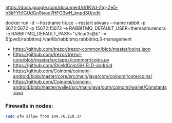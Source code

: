 https://docs.google.com/document/d/1KVd-2tg-Ze5-b3kFYh1GUdGn9jvoo7HFO3wH_knpd3U/edit


docker run -d --hostname tik.co --restart always --name rabbit -p 5672:5672 -p 15672:15672 -e RABBITMQ_DEFAULT_USER=themadhurendra -e RABBITMQ_DEFAULT_PASS="s3cur3r@b" -v $(pwd)/rabbitmq:/var/lib/rabbitmq rabbitmq:3-management



- https://github.com/trezor/trezor-common/blob/master/coins.json
- https://github.com/trezor/trezor-core/blob/master/src/apps/common/coins.py
- https://github.com/ShieldCoin/SHIELD-android
- https://github.com/Coinomi/coinomi-android/blob/master/core/src/main/java/com/coinomi/core/coins/
- https://github.com/Coinomi/coinomi-android/blob/master/wallet/src/main/java/com/coinomi/wallet/Constants.java



### Firewalls in nodes:
```bash
sudo ufw allow from 144.76.110.37 

```